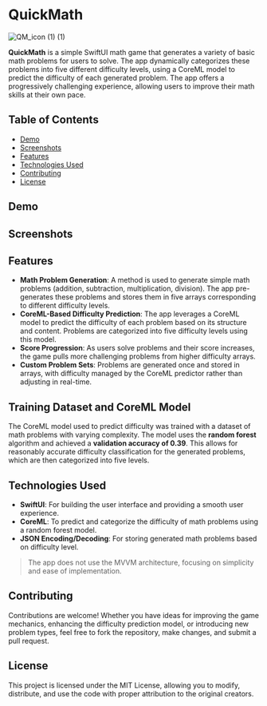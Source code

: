 
# QuickMath
![QM_icon (1) (1)](https://github.com/user-attachments/assets/798c107c-fe25-48af-9abc-18f8f355b634)

**QuickMath** is a simple SwiftUI math game that generates a variety of basic math problems for users to solve. The app dynamically categorizes these problems into five different difficulty levels, using a CoreML model to predict the difficulty of each generated problem. The app offers a progressively challenging experience, allowing users to improve their math skills at their own pace.

## Table of Contents
- [Demo](#demo)
- [Screenshots](#screenshots)
- [Features](#features)
- [Technologies Used](#technologies-used)
- [Contributing](#Contributing)
- [License](#License)

## Demo

<div align="center">


</div>

## Screenshots

<div align="center">
  <!-- Row 1 -->
</div>

## Features

- **Math Problem Generation**: A method is used to generate simple math problems (addition, subtraction, multiplication, division). The app pre-generates these problems and stores them in five arrays corresponding to different difficulty levels.
- **CoreML-Based Difficulty Prediction**: The app leverages a CoreML model to predict the difficulty of each problem based on its structure and content. Problems are categorized into five difficulty levels using this model.
- **Score Progression**: As users solve problems and their score increases, the game pulls more challenging problems from higher difficulty arrays.
- **Custom Problem Sets**: Problems are generated once and stored in arrays, with difficulty managed by the CoreML predictor rather than adjusting in real-time.

## Training Dataset and CoreML Model

The CoreML model used to predict difficulty was trained with a dataset of math problems with varying complexity. The model uses the **random forest** algorithm and achieved a **validation accuracy of 0.39**. This allows for reasonably accurate difficulty classification for the generated problems, which are then categorized into five levels.

## Technologies Used

- **SwiftUI**: For building the user interface and providing a smooth user experience.
- **CoreML**: To predict and categorize the difficulty of math problems using a random forest model.
- **JSON Encoding/Decoding**: For storing generated math problems based on difficulty level.
  
> The app does not use the MVVM architecture, focusing on simplicity and ease of implementation.

## Contributing
Contributions are welcome! Whether you have ideas for improving the game mechanics, enhancing the difficulty prediction model, or introducing new problem types, feel free to fork the repository, make changes, and submit a pull request.

## License
This project is licensed under the MIT License, allowing you to modify, distribute, and use the code with proper attribution to the original creators.
